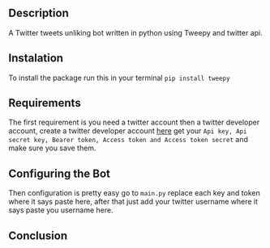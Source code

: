 ## Description

A Twitter tweets unliking bot written in python using Tweepy and twitter api.

## Instalation
To install the package run this in your terminal
`pip install tweepy`

## Requirements
The first requirement is you need a twitter account then a twitter developer account, create a twitter developer account [here](https://developer.twitter.com/)
 get your ` Api key, Api secret key, Bearer token, Access token and Access token secret ` and make sure you save them.

## Configuring the Bot
Then configuration is pretty easy go to `main.py` replace each key and token where it says paste here, after that just add your twitter username where it says paste you username here.

## Conclusion
